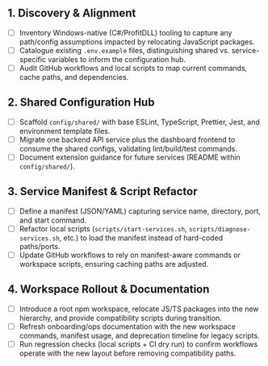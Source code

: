 ## 1. Discovery & Alignment
- [ ] Inventory Windows-native (C#/ProfitDLL) tooling to capture any path/config assumptions impacted by relocating JavaScript packages.
- [ ] Catalogue existing `.env.example` files, distinguishing shared vs. service-specific variables to inform the configuration hub.
- [ ] Audit GitHub workflows and local scripts to map current commands, cache paths, and dependencies.

## 2. Shared Configuration Hub
- [ ] Scaffold `config/shared/` with base ESLint, TypeScript, Prettier, Jest, and environment template files.
- [ ] Migrate one backend API service plus the dashboard frontend to consume the shared configs, validating lint/build/test commands.
- [ ] Document extension guidance for future services (README within `config/shared/`).

## 3. Service Manifest & Script Refactor
- [ ] Define a manifest (JSON/YAML) capturing service name, directory, port, and start command.
- [ ] Refactor local scripts (`scripts/start-services.sh`, `scripts/diagnose-services.sh`, etc.) to load the manifest instead of hard-coded paths/ports.
- [ ] Update GitHub workflows to rely on manifest-aware commands or workspace scripts, ensuring caching paths are adjusted.

## 4. Workspace Rollout & Documentation
- [ ] Introduce a root npm workspace, relocate JS/TS packages into the new hierarchy, and provide compatibility scripts during transition.
- [ ] Refresh onboarding/ops documentation with the new workspace commands, manifest usage, and deprecation timeline for legacy scripts.
- [ ] Run regression checks (local scripts + CI dry run) to confirm workflows operate with the new layout before removing compatibility paths.
